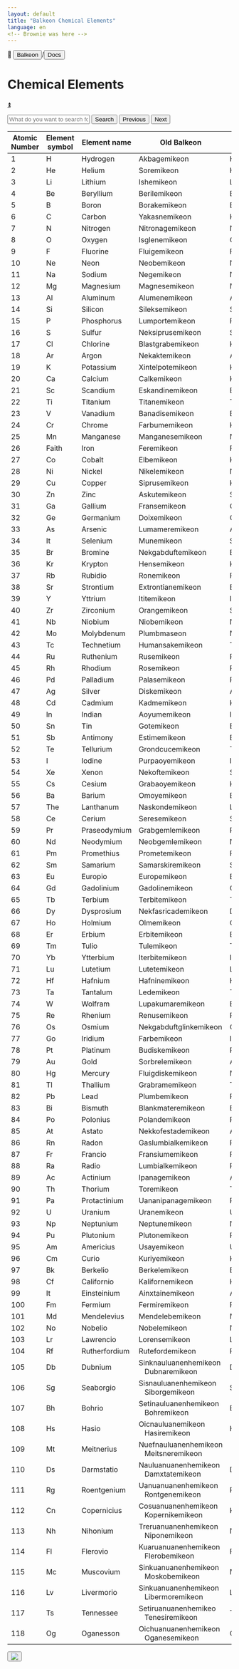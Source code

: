```yaml
---
layout: default
title: "Balkeon Chemical Elements"
language: en
<!-- Brownie was here -->
---
```


📂 <button class="button-16" role="button" onclick="location.href='../../index'">Balkeon</button>/<button class="button-16" role= "button" onclick="location.href='../index'">Docs</button>

# Chemical Elements

<a name="top"></a>
<a class="top-link hide" href="#top">⏫️</a>

<input type="text" id="search-input" placeholder="What do you want to search for?"> <button id="search-button" onclick="searchAndHighlightTable()">Search</button> <button id= "next-button" onclick="previousMatch()">Previous</button> <button id="previous-button" onclick="nextMatch()">Next</button>

<div class="table-wrapper" markdown="block">
<table id="content-table" style="width:100%"><thead>
 <tr>
 <th>Atomic Number</th>
 <th>Element symbol</th>
 <th>Element name</th>
 <th>Old Balkeon</th>
 <th>Modern Balkeon</th>
 </tr></thead>
<tbody>
 <tr>
 <td>1</td>
 <td>H</td>
 <td>Hydrogen</td>
 <td>Akbagemikeon</td>
 <td>Hidrogenemikeon</td>
 </tr>
 <tr>
 <td>2</td>
 <td>He</td>
 <td>Helium</td>
 <td>Soremikeon</td>
 <td>Heliremikeon</td>
 </tr>
 <tr>
 <td>3</td>
 <td>Li</td>
 <td>Lithium</td>
 <td>Ishemikeon</td>
 <td>Litiremikeon</td>
 </tr>
 <tr>
 <td>4</td>
 <td>Be</td>
 <td>Beryllium</td>
 <td>Berilemikeon</td>
 <td>Berilemikeon</td>
 </tr>
 <tr>
 <td>5</td>
 <td>B</td>
 <td>Boron</td>
 <td>Borakemikeon</td>
 <td>Boremikeon</td>
 </tr>
 <tr>
 <td>6</td>
 <td>C</td>
 <td>Carbon</td>
 <td>Yakasnemikeon</td>
 <td>Karbonemikeon</td>
 </tr>
 <tr>
 <td>7</td>
 <td>N</td>
 <td>Nitrogen</td>
 <td>Nitronagemikeon</td>
 <td>Nitrogenemikeon</td>
 </tr>
 <tr>
 <td>8</td>
 <td>O</td>
 <td>Oxygen</td>
 <td>Isglenemikeon</td>
 <td>Oksigenemikeon</td>
 </tr>
 <tr>
 <td>9</td>
 <td>F</td>
 <td>Fluorine</td>
 <td>Fluigemikeon</td>
 <td>Fluoremikeon</td>
 </tr>
 <tr>
 <td>10</td>
 <td>Ne</td>
 <td>Neon</td>
 <td>Neobemikeon</td>
 <td>Neonemikeon</td>
 </tr>
 <tr>
 <td>11</td>
 <td>Na</td>
 <td>Sodium</td>
 <td>Negemikeon</td>
 <td>Natriumemikeon</td>
 </tr>
 <tr>
 <td>12</td>
 <td>Mg</td>
 <td>Magnesium</td>
 <td>Magnesemikeon</td>
 <td>Magnesemikeon</td>
 </tr>
 <tr>
 <td>13</td>
 <td>Al</td>
 <td>Aluminum</td>
 <td>Alumenemikeon</td>
 <td>Aluminemikeon</td>
 </tr>
 <tr>
 <td>14</td>
 <td>Si</td>
 <td>Silicon</td>
 <td>Sileksemikeon</td>
 <td>Sileksemikeon</td>
 </tr>
 <tr>
 <td>15</td>
 <td>P</td>
 <td>Phosphorus</td>
 <td>Lumportemikeon</td>
 <td>Fosforemikeon</td>
 </tr>
 <tr>
 <td>16</td>
 <td>S</td>
 <td>Sulfur</td>
 <td>Neksiprusemikeon</td>
 <td>Sulfuremikeon</td>
 </tr>
 <tr>
 <td>17</td>
 <td>Cl</td>
 <td>Chlorine</td>
 <td>Blastgrabemikeon</td>
 <td>Kloremikeon</td>
 </tr>
 <tr>
 <td>18</td>
 <td>Ar</td>
 <td>Argon</td>
 <td>Nekaktemikeon</td>
 <td>Argonemikeon</td>
 </tr>
 <tr>
 <td>19</td>
 <td>K</td>
 <td>Potassium</td>
 <td>Xintelpotemikeon</td>
 <td>Kaliremikeon</td>
 </tr>
 <tr>
 <td>20</td>
 <td>Ca</td>
 <td>Calcium</td>
 <td>Calkemikeon</td>
 <td>Kalsemikeon</td>
 </tr>
 <tr>
 <td>21</td>
 <td>Sc</td>
 <td>Scandium</td>
 <td>Eskandinemikeon</td>
 <td>Eskandemikeon</td>
 </tr>
 <tr>
 <td>22</td>
 <td>Ti</td>
 <td>Titanium</td>
 <td>Titanemikeon</td>
 <td>Titanemikeon</td>
 </tr>
 <tr>
 <td>23</td>
 <td>V</td>
 <td>Vanadium</td>
 <td>Banadisemikeon</td>
 <td>Banademikeon</td>
 </tr>
 <tr>
 <td>24</td>
 <td>Cr</td>
 <td>Chrome</td>
 <td>Farbumemikeon</td>
 <td>Kromemikeon</td>
 </tr>
 <tr>
 <td>25</td>
 <td>Mn</td>
 <td>Manganese</td>
 <td>Manganesemikeon</td>
 <td>Manganesemikeon</td>
 </tr>
 <tr>
 <td>26</td>
 <td>Faith</td>
 <td>Iron</td>
 <td>Feremikeon</td>
 <td>Feremikeon</td>
 </tr>
 <tr>
 <td>27</td>
 <td>Co</td>
 <td>Cobalt</td>
 <td>Elbemikeon</td>
 <td>Kobaltemikeon</td>
 </tr>
 <tr>
 <td>28</td>
 <td>Ni</td>
 <td>Nickel</td>
 <td>Nikelemikeon</td>
 <td>Nikelemikeon</td>
 </tr>
 <tr>
 <td>29</td>
 <td>Cu</td>
 <td>Copper</td>
 <td>Siprusemikeon</td>
 <td>Kuperemikeon</td>
 </tr>
 <tr>
 <td>30</td>
 <td>Zn</td>
 <td>Zinc</td>
 <td>Askutemikeon</td>
 <td>Sinkemikeon</td>
 </tr>
 <tr>
 <td>31</td>
 <td>Ga</td>
 <td>Gallium</td>
 <td>Fransemikeon</td>
 <td>Galiremikeon</td>
 </tr>
 <tr>
 <td>32</td>
 <td>Ge</td>
 <td>Germanium</td>
 <td>Doixemikeon</td>
 <td>Germanemikeon</td>
 </tr>
 <tr>
 <td>33</td>
 <td>As</td>
 <td>Arsenic</td>
 <td>Lumameremikeon</td>
 <td>Arsenikemikeon</td>
 </tr>
 <tr>
 <td>34</td>
 <td>It</td>
 <td>Selenium</td>
 <td>Munemikeon</td>
 <td>Selenemikeon</td>
 </tr>
 <tr>
 <td>35</td>
 <td>Br</td>
 <td>Bromine</td>
 <td>Nekgabduftemikeon</td>
 <td>Bromosemikeon</td>
 </tr>
 <tr>
 <td>36</td>
 <td>Kr</td>
 <td>Krypton</td>
 <td>Hensemikeon</td>
 <td>Kriptonemikeon</td>
 </tr>
 <tr>
 <td>37</td>
 <td>Rb</td>
 <td>Rubidio</td>
 <td>Ronemikeon</td>
 <td>Rubidemikeon</td>
 </tr>
 <tr>
 <td>38</td>
 <td>Sr</td>
 <td>Strontium</td>
 <td>Extrontianemikeon</td>
 <td>Extrontianemikeon</td>
 </tr>
 <tr>
 <td>39</td>
 <td>Y</td>
 <td>Yttrium</td>
 <td>Ititemikeon</td>
 <td>Ititemikeon</td>
 </tr>
 <tr>
 <td>40</td>
 <td>Zr</td>
 <td>Zirconium</td>
 <td>Orangemikeon</td>
 <td>Sirkonemikeon</td>
 </tr>
 <tr>
 <td>41</td>
 <td>Nb</td>
 <td>Niobium</td>
 <td>Niobemikeon</td>
 <td>Niobemikeon</td>
 </tr>
 <tr>
 <td>42</td>
 <td>Mo</td>
 <td>Molybdenum</td>
 <td>Plumbmaseon</td>
 <td>Molidenemikeon</td>
 </tr>
 <tr>
 <td>43</td>
 <td>Tc</td>
 <td>Technetium</td>
 <td>Humansakemikeon</td>
 <td>Teknetosemikeon</td>
 </tr>
 <tr>
 <td>44</td>
 <td>Ru</td>
 <td>Ruthenium</td>
 <td>Rusemikeon</td>
 <td>Rutenemikeon</td>
 </tr>
 <tr>
 <td>45</td>
 <td>Rh</td>
 <td>Rhodium</td>
 <td>Rosemikeon</td>
 <td>Rodonemikeon</td>
 </tr>
 <tr>
 <td>46</td>
 <td>Pd</td>
 <td>Palladium</td>
 <td>Palasemikeon</td>
 <td>Palasemikeon</td>
 </tr>
 <tr>
 <td>47</td>
 <td>Ag</td>
 <td>Silver</td>
 <td>Diskemikeon</td>
 <td>Argusemikeon</td>
 </tr>
 <tr>
 <td>48</td>
 <td>Cd</td>
 <td>Cadmium</td>
 <td>Kadmemikeon</td>
 <td>Kadmemikeon</td>
 </tr>
 <tr>
 <td>49</td>
 <td>In</td>
 <td>Indian</td>
 <td>Aoyumemikeon</td>
 <td>Indiremikeon</td>
 </tr>
 <tr>
 <td>50</td>
 <td>Sn</td>
 <td>Tin</td>
 <td>Gotemikeon</td>
 <td>Estagnemikeon</td>
 </tr>
 <tr>
 <td>51</td>
 <td>Sb</td>
 <td>Antimony</td>
 <td>Estimemikeon</td>
 <td>Estimemikeon</td>
 </tr>
 <tr>
 <td>52</td>
 <td>Te</td>
 <td>Tellurium</td>
 <td>Grondcucemikeon</td>
 <td>Teluremikeon</td>
 </tr>
 <tr>
 <td>53</td>
 <td>I</td>
 <td>Iodine</td>
 <td>Purpaoyemikeon</td>
 <td>Iodesemikeon</td>
 </tr>
 <tr>
 <td>54</td>
 <td>Xe</td>
 <td>Xenon</td>
 <td>Nekoftemikeon</td>
 <td>Senosemikeon</td>
 </tr>
 <tr>
 <td>55</td>
 <td>Cs</td>
 <td>Cesium</td>
 <td>Grabaoyemikeon</td>
 <td>Kesimemikeon</td>
 </tr>
 <tr>
 <td>56</td>
 <td>Ba</td>
 <td>Barium</td>
 <td>Omoyemikeon</td>
 <td>Barisemikeon</td>
 </tr>
 <tr>
 <td>57</td>
 <td>The</td>
 <td>Lanthanum</td>
 <td>Naskondemikeon</td>
 <td>Lantanemikeon</td>
 </tr>
 <tr>
 <td>58</td>
 <td>Ce</td>
 <td>Cerium</td>
 <td>Seresemikeon</td>
 <td>Seresemikeon</td>
 </tr>
 <tr>
 <td>59</td>
 <td>Pr</td>
 <td>Praseodymium</td>
 <td>Grabgemlemikeon</td>
 <td>Prasiodemikeon</td>
 </tr>
 <tr>
 <td>60</td>
 <td>Nd</td>
 <td>Neodymium</td>
 <td>Neobgemlemikeon</td>
 <td>Neodemikeon</td>
 </tr>
 <tr>
 <td>61</td>
 <td>Pm</td>
 <td>Promethius</td>
 <td>Prometemikeon</td>
 <td>Prometemikeon</td>
 </tr>
 <tr>
 <td>62</td>
 <td>Sm</td>
 <td>Samarium</td>
 <td>Samarskiremikeon</td>
 <td>Samaremikeon</td>
 </tr>
 <tr>
 <td>63</td>
 <td>Eu</td>
 <td>Europio</td>
 <td>Europemikeon</td>
 <td>Europemikeon</td>
 </tr>
 <tr>
 <td>64</td>
 <td>Gd</td>
 <td>Gadolinium</td>
 <td>Gadolinemikeon</td>
 <td>Gadolinemikeon</td>
 </tr>
 <tr>
 <td>65</td>
 <td>Tb</td>
 <td>Terbium</td>
 <td>Terbitemikeon</td>
 <td>Terbitemikeon</td>
 </tr>
 <tr>
 <td>66</td>
 <td>Dy</td>
 <td>Dysprosium</td>
 <td>Nekfasricademikeon</td>
 <td>Disprosemikeon</td>
 </tr>
 <tr>
 <td>67</td>
 <td>Ho</td>
 <td>Holmium</td>
 <td>Olmemikeon</td>
 <td>Olmemikeon</td>
 </tr>
 <tr>
 <td>68</td>
 <td>Er</td>
 <td>Erbium</td>
 <td>Erbitemikeon</td>
 <td>Erbitemikeon</td>
 </tr>
 <tr>
 <td>69</td>
 <td>Tm</td>
 <td>Tulio</td>
 <td>Tulemikeon</td>
 <td>Tulemikeon</td>
 </tr>
 <tr>
 <td>70</td>
 <td>Yb</td>
 <td>Ytterbium</td>
 <td>Iterbitemikeon</td>
 <td>Iterbitemikeon</td>
 </tr>
 <tr>
 <td>71</td>
 <td>Lu</td>
 <td>Lutetium</td>
 <td>Lutetemikeon</td>
 <td>Lutetemikeon</td>
 </tr>
 <tr>
 <td>72</td>
 <td>Hf</td>
 <td>Hafnium</td>
 <td>Hafninemikeon</td>
 <td>Hafninemikeon</td>
 </tr>
 <tr>
 <td>73</td>
 <td>Ta</td>
 <td>Tantalum</td>
 <td>Ledemikeon</td>
 <td>Tantalemikeon</td>
 </tr>
 <tr>
 <td>74</td>
 <td>W</td>
 <td>Wolfram</td>
 <td>Lupakumaremikeon</td>
  <td>Bolframemikeon</td>
 </tr>
 <tr>
 <td>75</td>
 <td>Re</td>
 <td>Rhenium</td>
 <td>Renusemikeon</td>
 <td>Renusemikeon</td>
 </tr>
 <tr>
 <td>76</td>
 <td>Os</td>
 <td>Osmium</td>
 <td>Nekgabduftglinkemikeon</td>
 <td>Osmeremikeon</td>
 </tr>
 <tr>
 <td>77</td>
 <td>Go</td>
 <td>Iridium</td>
 <td>Farbemikeon</td>
 <td>Iridemikeon</td>
 </tr>
 <tr>
 <td>78</td>
 <td>Pt</td>
 <td>Platinum</td>
 <td>Budiskemikeon</td>
 <td>Platinemikeon</td>
 </tr>
 <tr>
 <td>79</td>
 <td>Au</td>
 <td>Gold</td>
 <td>Sorbrelemikeon</td>
 <td>Auremikeon</td>
 </tr>
 <tr>
 <td>80</td>
 <td>Hg</td>
 <td>Mercury</td>
 <td>Fluigdiskemikeon</td>
 <td>Merksemikeon</td>
 </tr>
 <tr>
 <td>81</td>
 <td>Tl</td>
 <td>Thallium</td>
 <td>Grabramemikeon</td>
 <td>Talimemikeon</td>
 </tr>
 <tr>
 <td>82</td>
 <td>Pb</td>
 <td>Lead</td>
 <td>Plumbemikeon</td>
 <td>Plumbemikeon</td>
 </tr>
 <tr>
 <td>83</td>
 <td>Bi</td>
 <td>Bismuth</td>
 <td>Blankmateremikeon</td>
 <td>Bismutemikeon</td>
 </tr>
 <tr>
 <td>84</td>
 <td>Po</td>
 <td>Polonius</td>
 <td>Polandemikeon</td>
 <td>Polandemikeon</td>
 </tr>
 <tr>
 <td>85</td>
 <td>At</td>
 <td>Astato</td>
 <td>Nekkofestademikeon</td>
 <td>Astatemikeon</td>
 </tr>
 <tr>
 <td>86</td>
 <td>Rn</td>
 <td>Radon</td>
 <td>Gaslumbialkemikeon </td>
 <td>Radonemikeon</td>
 </tr>
 <tr>
 <td>87</td>
 <td>Fr</td>
 <td>Francio</td>
 <td>Fransiumemikeon</td>
 <td>Fransemikeon</td>
 </tr>
 <tr>
 <td>88</td>
 <td>Ra</td>
 <td>Radio</td>
 <td>Lumbialkemikeon </td>
 <td>Rayemikeon</td>
 </tr>
 <tr>
 <td>89</td>
 <td>Ac</td>
 <td>Actinium</td>
 <td>Ipanagemikeon</td>
 <td>Aktinemikeon</td>
 </tr>
 <tr>
 <td>90</td>
 <td>Th</td>
 <td>Thorium</td>
 <td>Toremikeon</td>
 <td>Toremikeon</td>
 </tr>
 <tr>
 <td>91</td>
 <td>Pa</td>
 <td>Protactinium</td>
 <td>Uananipanagemikeon</td>
 <td>Protaktinemikeon</td>
 </tr>
 <tr>
 <td>92</td>
 <td>U</td>
 <td>Uranium</td>
 <td>Uranemikeon</td>
 <td>Uranemikeon</td>
 </tr>
 <tr>
 <td>93</td>
 <td>Np</td>
 <td>Neptunium</td>
 <td>Neptunemikeon</td>
 <td>Neptunemikeon</td>
 </tr>
 <tr>
 <td>94</td>
 <td>Pu</td>
 <td>Plutonium</td>
 <td>Plutonemikeon</td>
 <td>Plutonemikeon</td>
 </tr>
 <tr>
 <td>95</td>
 <td>Am</td>
 <td>Americius</td>
 <td>Usayemikeon</td>
 <td>Usayemikeon</td>
 </tr>
 <tr>
 <td>96</td>
 <td>Cm</td>
 <td>Curio</td>
 <td>Kuriyemikeon</td>
 <td>Kuriyemikeon</td>
 </tr>
 <tr>
 <td>97</td>
 <td>Bk</td>
 <td>Berkelio</td>
 <td>Berkelemikeon</td>
 <td>Berkelemikeon</td>
 </tr>
 <tr>
 <td>98</td>
 <td>Cf</td>
 <td>Californio</td>
 <td>Kalifornemikeon</td>
 <td>Kalifornemikeon</td>
 </tr>
 <tr>
 <td>99</td>
 <td>It</td>
 <td>Einsteinium</td>
 <td>Ainxtainemikeon</td>
 <td>Ainxtainemikeon</td>
 </tr>
 <tr>
 <td>100</td>
 <td>Fm</td>
 <td>Fermium</td>
 <td>Fermiremikeon</td>
 <td>Fermiremikeon</td>
 </tr>
 <tr>
 <td>101</td>
 <td>Md</td>
 <td>Mendelevius</td>
 <td>Mendelebemikeon</td>
 <td>Mendelebemikeon</td>
 </tr>
 <tr>
 <td>102</td>
 <td>No</td>
 <td>Nobelio</td>
 <td>Nobelemikeon</td>
 <td>Nobelemikeon</td>
 </tr>
 <tr>
 <td>103</td>
 <td>Lr</td>
 <td>Lawrencio</td>
 <td>Lorensemikeon</td>
 <td>Lorensemikeon</td>
 </tr>
 <tr>
 <td>104</td>
 <td>Rf</td>
 <td>Rutherfordium</td>
 <td>Rutefordemikeon </td>
 <td>Rutefordemikeon </td>
 </tr>
 <tr>
 <td>105</td>
 <td>Db</td>
 <td>Dubnium</td>
 <td>Sinknauluanenhemikeon<br>&nbsp;&nbsp;&nbsp;Dubnaremikeon</td>
 <td>Dubnaremikeon</td>
 </tr>
 <tr>
 <td>106</td>
 <td>Sg</td>
 <td>Seaborgio</td>
 <td>Sisnauluanenhemikeon<br>&nbsp;&nbsp;&nbsp;Siborgemikeon</td>
 <td>Siborgemikeon</td>
 </tr>
 <tr>
 <td>107</td>
 <td>Bh</td>
 <td>Bohrio</td>
 <td>Setinauluanenhemikeon<br>&nbsp;&nbsp;&nbsp;Bohremikeon</td>
 <td>Bohremikeon</td>
 </tr>
 <tr>
 <td>108</td>
 <td>Hs</td>
 <td>Hasio</td>
 <td>Oicnauluanemikeon<br>&nbsp;&nbsp;&nbsp;Hasiremikeon</td>
 <td>Hasiremikeon</td>
 </tr>
 <tr>
 <td>109</td>
 <td>Mt</td>
 <td>Meitnerius</td>
 <td>Nuefnauluanenhemikeon<br>&nbsp;&nbsp;&nbsp;Meitsneremikeon</td>
 <td>&nbsp;&nbsp;&nbsp;Meitsneremikeon</td>
 </tr>
 <tr>
 <td>110</td>
 <td>Ds</td>
 <td>Darmstatio</td>
 <td>Nauluanuanenhemikeon<br>&nbsp;&nbsp;&nbsp;Damxtatemikeon</td>
 <td>Damxtatemikeon</td>
 </tr>
 <tr>
 <td>111</td>
 <td>Rg</td>
 <td>Roentgenium</td>
 <td>Uanuanuanenhemikeon<br>&nbsp;&nbsp;&nbsp;Rontgenemikeon</td>
 <td>Rontgenemikeon</td>
 </tr>
 <tr>
 <td>112</td>
 <td>Cn</td>
 <td>Copernicius</td>
 <td>Cosuanuanenhemikeon<br>&nbsp;&nbsp;&nbsp;Kopernikemikeon</td>
 <td>Kopernikemikeon</td>
 </tr>
 <tr>
 <td>113</td>
 <td>Nh</td>
 <td>Nihonium</td>
 <td>Treruanuanenhemikeon<br>&nbsp;&nbsp;&nbsp;Niponemikeon</td>
 <td>Niponemikeon</td>
 </tr>
 <tr>
 <td>114</td>
 <td>Fl</td>
 <td>Flerovio</td>
 <td>Kuaruanuanenhemikeon<br>&nbsp;&nbsp;&nbsp;Flerobemikeon</td>
 <td>Flerobemikeon</td>
 </tr>
 <tr>
 <td>115</td>
 <td>Mc</td>
 <td>Muscovium</td>
 <td>Sinkuanuanenhemikeon<br>&nbsp;&nbsp;&nbsp;Moskobemikeon</td>
 <td>Moskobemikeon</td>
 </tr>
 <tr>
 <td>116</td>
 <td>Lv</td>
 <td>Livermorio</td>
 <td>Sinkuanuanenhemikeon<br>&nbsp;&nbsp;&nbsp;Libermoremikeon</td>
 <td>Libermoremikeon</td>
 </tr>
 <tr>
 <td>117</td>
 <td>Ts</td>
 <td>Tennessee</td>
 <td>Setiruanuanenhemikeo <br>&nbsp;&nbsp;&nbsp;Tenesiremikeon</td>
 <td>Tenesiremikeon</td>
 </tr>
 <tr>
 <td>118</td>
 <td>Og</td>
 <td>Oganesson</td>
 <td>Oichuanuanenhemikeon<br>&nbsp;&nbsp;&nbsp;Oganesemikeon</td>
 <td>Oganesemikeon</td>
 </tr>
</tbody></table>
</div>


<button class="button-17" role="button" onclick="langRedirect('en')"><img src="https://img.icons8.com/?size=35&id=95094&format=png&color=000000"/></button> 
